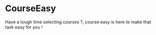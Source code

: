 # CourseEasy
Have a tough time selecting courses ?, course easy is here to make that task easy for you !
